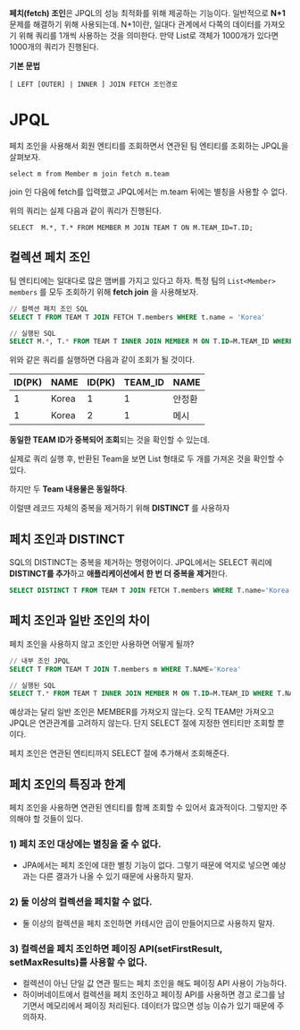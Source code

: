 **페치(fetch) 조인**은 JPQL의 성능 최적화를 위해 제공하는 기능이다. 일반적으로 **N+1** 문제를 해결하기 위해 사용되는데.  N+1이란, 일대다 관계에서 다쪽의 데이터를 가져오기 위해 쿼리를 1개씩 사용하는 것을 의미한다. 만약 List로 객체가 1000개가 있다면 1000개의 쿼리가 진행된다. 

**기본 문법**

`[ LEFT [OUTER] | INNER ] JOIN FETCH 조인경로`

# JPQL

페치 조인을 사용해서 회원 엔티티를 조회하면서 연관된 팀 엔티티를 조회하는 JPQL을 살펴보자. 

`select m from Member m join fetch m.team`

join 인 다음에 fetch를 입력했고 JPQL에서는 m.team 뒤에는 별칭을 사용할 수 없다. 

위의 쿼리는 실제 다음과 같이 쿼리가 진행된다. 

`SELECT  M.*, T.* FROM MEMBER M JOIN TEAM T ON M.TEAM_ID=T.ID;`

## 컬렉션 페치 조인

팀 엔티티에는 일대다로 많은 맴버를 가지고 있다고 하자. 특정 팀의 `List<Member> members` 를 모두 조회하기 위해 **fetch join** 을 사용해보자.

```sql
// 컬렉션 페치 조인 SQL
SELECT T FROM TEAM T JOIN FETCH T.members WHERE t.name = 'Korea'

// 실행된 SQL
SELECT M.*, T.* FROM TEAM T INNER JOIN MEMBER M ON T.ID=M.TEAM_ID WHERE T.name='Korea';
```

위와 같은 쿼리를 실행하면 다음과 같이 조회가 될 것이다. 

| ID(PK) | NAME | ID(PK) | TEAM_ID | NAME |
| --- | --- | --- | --- | --- |
| 1 | Korea | 1 | 1 | 안정환 |
| 1 | Korea | 2 | 1 | 메시 |

**동일한 TEAM ID가 중복되어 조회**되는 것을 확인할 수 있는데.

실제로 쿼리 실행 후, 반환된 Team을 보면 List<Team> 형태로 두 개를 가져온 것을 확인할 수 있다. 

하지만 두 **Team 내용물은 동일하다**.

이럴땐 레코드 자체의 중복을 제거하기 위해 **DISTINCT** 를 사용하자

## 페치 조인과 DISTINCT

SQL의 DISTINCT는 중복을 제거하는 명령어이다. JPQL에서는 SELECT 쿼리에 **DISTINCT를 추가**하고 **애플리케이션에서 한 번 더 중복을 제거**한다.

```sql
SELECT DISTINCT T FROM TEAM T JOIN FETCH T.members WHERE T.name='Korea'
```

## 페치 조인과 일반 조인의 차이

페치 조인을 사용하지 않고 조인만 사용하면 어떻게 될까?

```sql
// 내부 조인 JPQL
SELECT T FROM TEAM T JOIN T.members m WHERE T.NAME='Korea'

// 실행된 SQL
SELECT T.* FROM TEAM T INNER JOIN MEMBER M ON T.ID=M.TEAM_ID WHERE T.NAME='Korea';
```

예상과는 달리 일반 조인은 MEMBER를 가져오지 않는다. 오직 TEAM만 가져오고 JPQL은 연관관계를 고려하지 않는다. 단지 SELECT 절에 지정한 엔티티만 조회할 뿐이다.

페치 조인은 연관된 엔티티까지 SELECT 절에 추가해서 조회해준다. 

## 페치 조인의 특징과 한계

페치 조인을 사용하면 연관된 엔티티를 함께 조회할 수 있어서 효과적이다. 그렇지만 주의해야 할 것들이 있다. 

### 1) 페치 조인 대상에는 별칭을 줄 수 없다.

- JPA에서는 페치 조인에 대한 별칭 기능이 없다. 그렇기 때문에 억지로 넣으면 예상과는 다른 결과가 나올 수 있기 때문에 사용하지 말자.

### 2) 둘 이상의 컬렉션을 페치할 수 없다.

- 둘 이상의 컬렉션을 페치 조인하면 카테시안 곱이 만들어지므로 사용하지 말자.

### 3) 컬렉션을 페치 조인하면 페이징 API(setFirstResult, setMaxResults)를 사용할 수 없다.

- 컬렉션이 아닌 단일 값 연관 필드는 페치 조인을 해도 페이징 API 사용이 가능하다.
- 하이버네이트에서 컬렉션을 페치 조인하고 페이징 API를 사용하면 경고 로그를 남기면서 메모리에서 페이징 처리된다. 데이터가 많으면 성능 이슈가 있기 때문에 주의하자.
